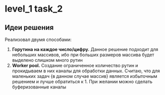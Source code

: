 # level_1 task_2

## Идеи решения

Реализовал двумя способами:

1. **Горутина на каждое число/цифру.** Данное решение подходит для небольших массивов, ибо при больших размеров массива будет выделено слишком много рутин
2. **Worker pool.** Создание ограниченное количество рутин и прокидываем в них каналы для обработки данных. Считаю, что для маленьких задач {в данном случае массив} является избыточным решением и лучше обратиться к 1. При желании можно сделать буферизованные каналы
